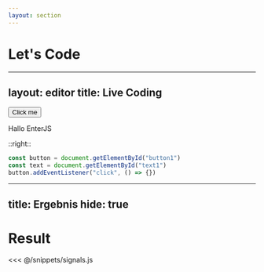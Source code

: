 ```yaml
---
layout: section
---
```


# Let's Code

---
layout: editor
title: Live Coding
---

<div class="flex flex-col justify-center h-full items-center gap-4 rounded bg-gray bg-opacity-10">
  <button id="button1" class="custom-button">Click me</button>
  <p id="text1">Hallo EnterJS</p>
</div>

::right::

```js {monaco-run} {height:'80%',outputHeight:'20%',editorOptions:{fontSize:18,lineNumbers:true}}
const button = document.getElementById("button1")
const text = document.getElementById("text1")
button.addEventListener("click", () => {})
```

<!--
button.addEventListener("click", () => {
    console.log("Hallo")
    text.innerHTML = "Lets go"
})

Vielleicht sollte ich eine Art TDD machen.
Damit man klar von count und double und effect sprechen kann
-->

---
title: Ergebnis
hide: true
---

# Result

<<< @/snippets/signals.js
